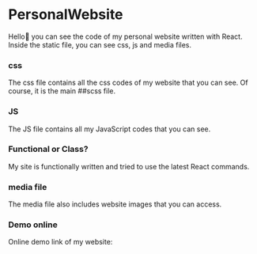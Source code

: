 # PersonalWebsite

Hello👋
you can see the code of my personal website written with React.<br>
Inside the static file, you can see css, js and media files.<br>
 <h3>css</h3>
The css file contains all the css codes of my website that you can see. Of course, it is the main ##scss file.<br>
   <h3>JS</h3>
The JS file contains all my JavaScript codes that you can see.<br>
<h3>Functional or Class?</h3>
My site is functionally written and tried to use the latest React commands.<br>
<h3>media file</h3>
The media file also includes website images that you can access.
<h3>Demo online</h3>

Online demo link of my website:
